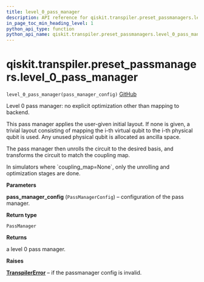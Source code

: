 ```yaml
---
title: level_0_pass_manager
description: API reference for qiskit.transpiler.preset_passmanagers.level_0_pass_manager
in_page_toc_min_heading_level: 1
python_api_type: function
python_api_name: qiskit.transpiler.preset_passmanagers.level_0_pass_manager
---
```


# qiskit.transpiler.preset\_passmanagers.level\_0\_pass\_manager

<span id="qiskit.transpiler.preset_passmanagers.level_0_pass_manager" />

`level_0_pass_manager(pass_manager_config)` [GitHub](https://github.com/qiskit/qiskit/tree/stable/0.19/qiskit/transpiler/preset_passmanagers/level0.py "view source code")

Level 0 pass manager: no explicit optimization other than mapping to backend.

This pass manager applies the user-given initial layout. If none is given, a trivial layout consisting of mapping the i-th virtual qubit to the i-th physical qubit is used. Any unused physical qubit is allocated as ancilla space.

The pass manager then unrolls the circuit to the desired basis, and transforms the circuit to match the coupling map.

<Admonition title="Note" type="note">
  In simulators where `coupling_map=None`, only the unrolling and optimization stages are done.
</Admonition>

**Parameters**

**pass\_manager\_config** (`PassManagerConfig`) – configuration of the pass manager.

**Return type**

`PassManager`

**Returns**

a level 0 pass manager.

**Raises**

[**TranspilerError**](qiskit.transpiler.TranspilerError "qiskit.transpiler.TranspilerError") – if the passmanager config is invalid.

